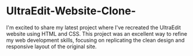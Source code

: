 # UltraEdit-Website-Clone-
I'm excited to share my latest project where I've recreated the UltraEdit website using HTML and CSS. This project was an excellent way to refine my web development skills, focusing on replicating the clean design and responsive layout of the original site.
